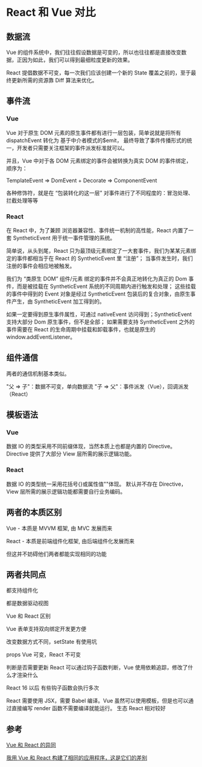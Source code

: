 # React 和 Vue 对比

## 数据流

Vue 的组件系统中，我们往往假设数据是可变的，所以也往往都是直接改变数据，正因为如此，我们可以得到最细粒度更新的效果。

React 提倡数据不可变，每一次我们应该创建一个新的 State 覆盖之前的，至于最终更新所需的资源靠 Diff 算法来优化。

## 事件流

### Vue

Vue 对于原生 DOM 元素的原生事件都有进行一层包装，简单说就是将所有 dispatchEvent 转化为 基于中介者模式的\$emit， 最终导致了事件传播形式的统一，开发者只需要关注框架的事件派发标准就可以。

并且，Vue 中对于各 DOM 元素绑定的事件会被转换为真实 DOM 的事件绑定，顺序为：

TemplateEvent => DomEvent + Decorate => ComponentEvent

各种修饰符，就是在 “包装转化的这一层” 对事件进行了不同程度的：冒泡处理、拦截处理等等

### React

在 React 中，为了兼顾 浏览器兼容性、事件统一机制的高性能，React 内置了一套 SyntheticEvent 用于统一事件管理的系统。

简单说，从头到尾，React 只为最顶级元素绑定了一大套事件，我们为某某元素绑定的事件都相当于在 React 的 SyntheticEvent 里 “注册”； 当事件发生时，我们注册的事件会相应地被触发。

我们为 “类原生 DOM” 组件/元素 绑定的事件并不会真正地转化为真正的 Dom 事件，而是被挂载在 SyntheticEvent 系统的不同周期内进行触发和处理； 这些挂载的事件中得到的 Event 对象是经过 SyntheticEvent 包装后的复合对象，由原生事件产生，由 SyntheticEvent 加工得到的。

如果一定要得到原生事件属性，可通过 nativeEvent 访问得到；SyntheticEvent 支持大部分 Dom 原生事件，但不是全部； 如果需要支持 SyntheticEvent 之外的事件需要在 React 的生命周期中挂载和卸载事件，也就是原生的 window.addEventListener。

## 组件通信

两者的通信机制基本类似。

"父 => 子"：数据不可变，单向数据流
"子 => 父"：事件派发（Vue），回调派发（React）

## 模板语法

### Vue

数据 IO 的类型采用不同前缀体现，当然本质上也都是内置的 Directive。 Directive 提供了大部分 View 层所需的展示逻辑功能。

### React

数据 IO 的类型统一采用花括号{}或属性值""体现。 默认并不存在 Directive，View 层所需的展示逻辑功能都需要自行业务编码。

## 两者的本质区别

Vue - 本质是 MVVM 框架, 由 MVC 发展而来

React - 本质是前端组件化框架, 由后端组件化发展而来

但这并不妨碍他们两者都能实现相同的功能

## 两者共同点

都支持组件化

都是数据驱动视图

Vue 和 React 区别

Vue 表单支持双向绑定开发更方便

改变数据方式不同，setState 有使用坑

props Vue 可变，React 不可变

判断是否需要更新 React 可以通过钩子函数判断，Vue 使用依赖追踪，修改了什么才渲染什么

React 16 以后 有些钩子函数会执行多次

React 需要使用 JSX，需要 Babel 编译。Vue 虽然可以使用模板，但是也可以通过直接编写 render 函数不需要编译就能运行。
生态 React 相对较好

## 参考

[Vue 和 React 的异同](https://surmon.me/article/116)

[我用 Vue 和 React 构建了相同的应用程序，这是它们的差别](https://mp.weixin.qq.com/s/hfAsy8B_cD2JGt8VRBYwMg)
